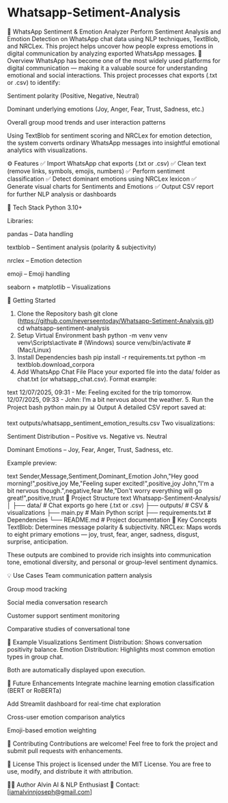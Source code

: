 # Whatsapp-Setiment-Analysis
🧠 WhatsApp Sentiment &amp; Emotion Analyzer Perform Sentiment Analysis and Emotion Detection on WhatsApp chat data using NLP techniques, TextBlob, and NRCLex. This project helps uncover how people express emotions in digital communication by analyzing exported WhatsApp messages.
📖 Overview
WhatsApp has become one of the most widely used platforms for digital communication — making it a valuable source for understanding emotional and social interactions.
This project processes chat exports (.txt or .csv) to identify:

Sentiment polarity (Positive, Negative, Neutral)

Dominant underlying emotions (Joy, Anger, Fear, Trust, Sadness, etc.)

Overall group mood trends and user interaction patterns

Using TextBlob for sentiment scoring and NRCLex for emotion detection, the system converts ordinary WhatsApp messages into insightful emotional analytics with visualizations.

⚙️ Features
✅ Import WhatsApp chat exports (.txt or .csv)
✅ Clean text (remove links, symbols, emojis, numbers)
✅ Perform sentiment classification
✅ Detect dominant emotions using NRCLex lexicon
✅ Generate visual charts for Sentiments and Emotions
✅ Output CSV report for further NLP analysis or dashboards

🧩 Tech Stack
Python 3.10+

Libraries:

pandas – Data handling

textblob – Sentiment analysis (polarity & subjectivity)

nrclex – Emotion detection

emoji – Emoji handling

seaborn + matplotlib – Visualizations

🚀 Getting Started
1. Clone the Repository
bash
git clone (https://github.com/neverseentoday/Whatsapp-Setiment-Analysis.git)
cd whatsapp-sentiment-analysis
2. Setup Virtual Environment
bash
python -m venv venv
venv\Scripts\activate    # (Windows)
source venv/bin/activate # (Mac/Linux)
3. Install Dependencies
bash
pip install -r requirements.txt
python -m textblob.download_corpora
4. Add WhatsApp Chat File
Place your exported file into the data/ folder as chat.txt (or whatsapp_chat.csv).
Format example:

text
12/07/2025, 09:31 - Me: Feeling excited for the trip tomorrow.
12/07/2025, 09:33 - John: I’m a bit nervous about the weather.
5. Run the Project
bash
python main.py
📊 Output
A detailed CSV report saved at:

text
outputs/whatsapp_sentiment_emotion_results.csv
Two visualizations:

Sentiment Distribution – Positive vs. Negative vs. Neutral

Dominant Emotions – Joy, Fear, Anger, Trust, Sadness, etc.

Example preview:

text
Sender,Message,Sentiment,Dominant_Emotion
John,"Hey good morning!",positive,joy
Me,"Feeling super excited!",positive,joy
John,"I'm a bit nervous though.",negative,fear
Me,"Don't worry everything will go great!",positive,trust
📁 Project Structure
text
Whatsapp-Sentiment-Analysis/
│
├── data/                      # Chat exports go here (.txt or .csv)
├── outputs/                   # CSV & visualizations
├── main.py                    # Main Python script
├── requirements.txt            # Dependencies
└── README.md                  # Project documentation
🧠 Key Concepts
TextBlob: Determines message polarity & subjectivity.
NRCLex: Maps words to eight primary emotions — joy, trust, fear, anger, sadness, disgust, surprise, anticipation.

These outputs are combined to provide rich insights into communication tone, emotional diversity, and personal or group-level sentiment dynamics.

💡 Use Cases
Team communication pattern analysis

Group mood tracking

Social media conversation research

Customer support sentiment monitoring

Comparative studies of conversational tone

🧾 Example Visualizations
Sentiment Distribution:
Shows conversation positivity balance.
Emotion Distribution:
Highlights most common emotion types in group chat.

Both are automatically displayed upon execution.

🧪 Future Enhancements
Integrate machine learning emotion classification (BERT or RoBERTa)

Add Streamlit dashboard for real-time chat exploration

Cross-user emotion comparison analytics

Emoji-based emotion weighting

🙌 Contributing
Contributions are welcome! Feel free to fork the project and submit pull requests with enhancements.

📜 License
This project is licensed under the MIT License.
You are free to use, modify, and distribute it with attribution.

👨‍💻 Author
Alvin
AI & NLP Enthusiast
📧 Contact: [iamalvinnjoseph@gmail.com]
